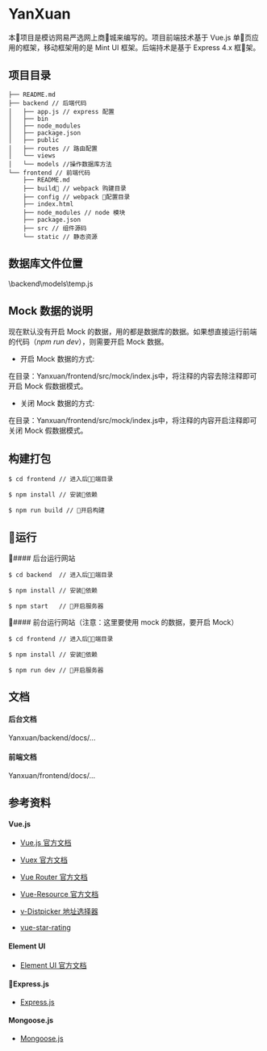# YanXuan

本项目是模访网易严选网上商城来编写的。项目前端技术基于 Vue.js 单页应用的框架，移动框架用的是 Mint UI 框架。后端持术是基于 Express 4.x 框架。

## 项目目录

```
├── README.md
├── backend // 后端代码
│   ├── app.js // express 配置
│   ├── bin
│   ├── node_modules
│   ├── package.json
│   ├── public
│   ├── routes // 路由配置
│   └── views
│   └── models //操作数据库方法
└── frontend // 前端代码
    ├── README.md
    ├── build // webpack 购建目录
    ├── config // webpack 配置目录
    ├── index.html
    ├── node_modules // node 模块
    ├── package.json
    ├── src // 组件源码
    └── static // 静态资源
```
## 数据库文件位置
\backend\models\temp.js


## Mock 数据的说明

现在默认没有开启 Mock 的数据，用的都是数据库的数据。如果想直接运行前端的代码（*npm run dev*），则需要开启 Mock 数据。

- 开启 Mock 数据的方式:

在目录：Yanxuan/frontend/src/mock/index.js中，将注释的内容去除注释即可开启 Mock 假数据模式。

- 关闭 Mock 数据的方式:

在目录：Yanxuan/frontend/src/mock/index.js中，将注释的内容开启注释即可关闭 Mock 假数据模式。

## 构建打包

```
$ cd frontend // 进入后端目录

$ npm install // 安装依赖

$ npm run build // 开启构建
```

## 运行

#### 后台运行网站

```
$ cd backend  // 进入后端目录

$ npm install // 安装依赖

$ npm start   // 开启服务器
```

#### 前台运行网站（注意：这里要使用 mock 的数据，要开启 Mock）

```
$ cd frontend // 进入后端目录

$ npm install // 安装依赖

$ npm run dev // 开启服务器
```

## 文档

#### 后台文档
Yanxuan/backend/docs/...

#### 前端文档
Yanxuan/frontend/docs/...

## 参考资料

#### Vue.js

- [Vue.js 官方文档](https://cn.vuejs.org/v2/guide/)

- [Vuex 官方文档](https://vuex.vuejs.org/zh-cn/)

- [Vue Router 官方文档](https://router.vuejs.org/zh-cn/)

- [Vue-Resource 官方文档](https://github.com/pagekit/vue-resource)

- [v-Distpicker 地址选择器](https://www.awesomes.cn/repo/jcc/v-distpicker)

- [vue-star-rating](https://www.ctolib.com/vue-star-rating.html)

#### Element UI

- [Element UI 官方文档](http://element.eleme.io/#/zh-CN/component/installation)

#### Express.js

- [Express.js](http://www.expressjs.com.cn/)

#### Mongoose.js

- [Mongoose.js](http://mongoosejs.com/)
